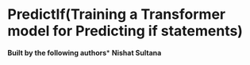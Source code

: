 # PredictIf(Training a Transformer model for Predicting if statements)
**Built by the following authors***
**Nishat Sultana**


